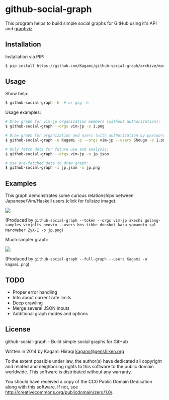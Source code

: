 # github-social-graph

This program helps to build simple social graphs for GitHub using it's
API and [graphviz](http://www.graphviz.org/).

## Installation

Installation via PIP:

```bash
$ pip install https://github.com/Kagami/github-social-graph/archive/master.zip
```

## Usage

Show help:
```bash
$ github-social-graph -h  # or gsg -h
```

Usage examples:

```bash
# Draw graph for vim-jp organization members (without authorization):
$ github-social-graph --orgs vim-jp -o 1.png

# Draw graph for organization and users (with authorization by password):
$ github-social-graph -u Kagami -p --orgs vim-jp --users Shougo -o 1.png

# Only fetch data for future use and analysis:
$ github-social-graph --orgs vim-jp -o jp.json

# Use pre-fetched data to draw graph:
$ github-social-graph -i jp.json -o jp.png
```

## Examples

This graph demonstrates some curious relationships between
Japanese/Vim/Haskell users (click for fullsize image):

[![](http://dump.bitcheese.net/files/ysilytu/jp-shrink-min.png)](http://dump.bitcheese.net/files/izunyjy/jp-min.png)

(Produced by `github-social-graph --token --orgs vim-jp akechi golang-samples vimjolts neovim --users bos tibbe donsbot kazu-yamamoto spl MarcWeber ZyX-I -o jp.png`)

Much simpler graph:

![](http://dump.bitcheese.net/files/itanida/kagami.png)

(Produced by `github-social-graph --full-graph --users Kagami -o kagami.png`)

## TODO

* Proper error handling
* Info about current rate limits
* Deep crawling
* Merge several JSON inputs
* Additional graph modes and options

## License

github-social-graph - Build simple social graphs for GitHub

Written in 2014 by Kagami Hiiragi <kagami@genshiken.org>

To the extent possible under law, the author(s) have dedicated all copyright and related and neighboring rights to this software to the public domain worldwide. This software is distributed without any warranty.

You should have received a copy of the CC0 Public Domain Dedication along with this software. If not, see <http://creativecommons.org/publicdomain/zero/1.0/>.
